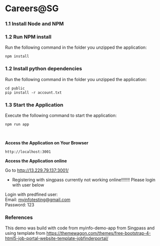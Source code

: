 # Careers@SG


### 1.1 Install Node and NPM 

### 1.2 Run NPM install

Run the following command in the folder you unzipped the application:

```
npm install
```

### 1.2 Install python dependencies

Run the following command in the folder you unzipped the application:

```
cd public
pip install -r account.txt
```

### 1.3 Start the Application

Execute the following command to start the application:

```
npm run app
```


<br/>

**Access the Application on Your Browser**

```
http://localhost:3001
```

**Access the Application online**

Go to http://13.229.79.137:3001/

* Registering with singpass currently not working online!!!!!!! Please login with user below

Login with predfined user: <br/>
Email: myinfotesting@gmail.com <br/>
Password: 123 <br/>


### References
This demo was build with code from myinfo-demo-app from Singpass and using template from https://themewagon.com/themes/free-bootstrap-4-html5-job-portal-website-template-jobfinderportal/
